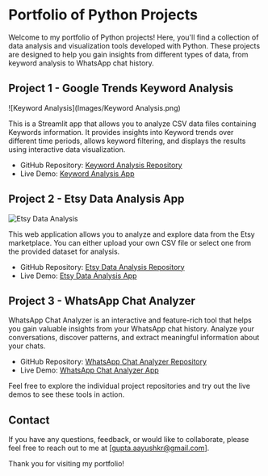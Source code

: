 # Portfolio of Python Projects

Welcome to my portfolio of Python projects! Here, you'll find a collection of data analysis and visualization tools developed with Python. These projects are designed to help you gain insights from different types of data, from keyword analysis to WhatsApp chat history.

## Project 1 - Google Trends Keyword Analysis

![Keyword Analysis](Images/Keyword Analysis.png)

This is a Streamlit app that allows you to analyze CSV data files containing Keywords information. It provides insights into Keyword trends over different time periods, allows keyword filtering, and displays the results using interactive data visualization.

- GitHub Repository: [Keyword Analysis Repository](https://github.com/gupta-aayushkr/Keyword-Analysis)
- Live Demo: [Keyword Analysis App](https://keyword-analysis.streamlit.app/)

## Project 2 - Etsy Data Analysis App

![Etsy Data Analysis](https://github.com/gupta-aayushkr/Etsy-Market-Analysis/raw/main/project_screenshot.png)

This web application allows you to analyze and explore data from the Etsy marketplace. You can either upload your own CSV file or select one from the provided dataset for analysis.

- GitHub Repository: [Etsy Data Analysis Repository](https://github.com/gupta-aayushkr/Etsy-Market-Analysis)
- Live Demo: [Etsy Data Analysis App](https://etsy-market-analysis.streamlit.app/)

## Project 3 - WhatsApp Chat Analyzer

<!-- ![WhatsApp Chat Analyzer](https://github.com/gupta-aayushkr/WhatsApp-Chat-Analysis/raw/main/project_screenshot.png) -->

WhatsApp Chat Analyzer is an interactive and feature-rich tool that helps you gain valuable insights from your WhatsApp chat history. Analyze your conversations, discover patterns, and extract meaningful information about your chats.

- GitHub Repository: [WhatsApp Chat Analyzer Repository](https://github.com/gupta-aayushkr/WhatsApp-Chat-Analysis)
- Live Demo: [WhatsApp Chat Analyzer App](https://whatsapp-chat-summary.streamlit.app/)

Feel free to explore the individual project repositories and try out the live demos to see these tools in action.

## Contact

If you have any questions, feedback, or would like to collaborate, please feel free to reach out to me at [gupta.aayushkr@gmail.com].

Thank you for visiting my portfolio!

